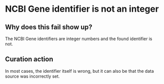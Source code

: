 # NCBI Gene identifier is not an integer

## Why does this fail show up?

The NCBI Gene identifiers are integer numbers and the found identifier is not.

## Curation action

In most cases, the identifier itself is wrong, but it can also be that the data source
was incorrectly set.
